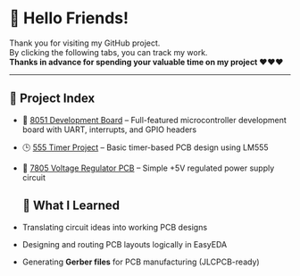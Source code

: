 # 👋 Hello Friends!

Thank you for visiting my GitHub project.  
By clicking the following tabs, you can track my work.  
**Thanks in advance for spending your valuable time on my project ❤️❤️❤️**

---

## 📂 Project Index
- 🔲 [8051 Development Board](./8051_pcb.md) – Full-featured microcontroller development board with UART, interrupts, and GPIO headers  
- 🕒 [555 Timer Project](./555%20timer.md) – Basic timer-based PCB design using LM555  
- 🔌 [7805 Voltage Regulator PCB](./7805%20pcb.md) – Simple +5V regulated power supply circuit

  ## 🧠 What I Learned

- Translating circuit ideas into working PCB designs
- Designing and routing PCB layouts logically in EasyEDA
- Generating **Gerber files** for PCB manufacturing (JLCPCB-ready)


